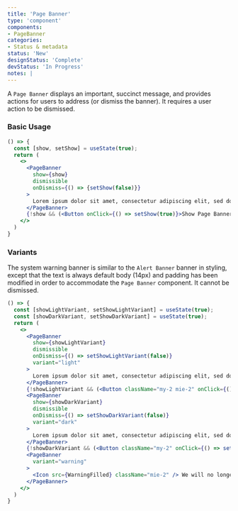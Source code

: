 ```yaml
---
title: 'Page Banner'
type: 'component'
components:
- PageBanner
categories:
- Status & metadata
status: 'New'
designStatus: 'Complete'
devStatus: 'In Progress'
notes: |
---
```


A ``Page Banner`` displays an important, succinct message, and provides actions for users to address (or dismiss the banner). It requires a user action to be dismissed.

### Basic Usage

```jsx live
() => {
  const [show, setShow] = useState(true);
  return (
    <>
      <PageBanner
        show={show}
        dismissible
        onDismiss={() => {setShow(false)}}
      >
        Lorem ipsum dolor sit amet, consectetur adipiscing elit, sed do eiusmod tempor incididunt ut labore.
      </PageBanner>
      {!show && (<Button onClick={() => setShow(true)}>Show Page Banner</Button>)}
    </>
  )
}
```

### Variants

The system warning banner is similar to the ``Alert Banner`` banner in styling, except that the text is always default body (14px) and padding has been modified in order to accommodate the ``Page Banner`` component. It cannot be dismissed.

```jsx live
() => {
  const [showLightVariant, setShowLightVariant] = useState(true);
  const [showDarkVariant, setShowDarkVariant] = useState(true);
  return (
    <>
      <PageBanner
        show={showLightVariant}
        dismissible
        onDismiss={() => setShowLightVariant(false)}
        variant="light"
      >
        Lorem ipsum dolor sit amet, consectetur adipiscing elit, sed do eiusmod tempor incididunt ut labore.
      </PageBanner>
      {!showLightVariant && (<Button className="my-2 mie-2" onClick={() => setShowLightVariant(true)}>Show light variant</Button>)}
      <PageBanner
        show={showDarkVariant}
        dismissible
        onDismiss={() => setShowDarkVariant(false)}
        variant="dark"
      >
        Lorem ipsum dolor sit amet, consectetur adipiscing elit, sed do eiusmod tempor incididunt ut labore.
      </PageBanner>
      {!showDarkVariant && (<Button className="my-2" onClick={() => setShowDarkVariant(true)}>Show dark variant</Button>)}
      <PageBanner
        variant="warning"
      >
        <Icon src={WarningFilled} className="mie-2" /> We will no longer support Internet Explorer 11.
      </PageBanner>
    </>
  )
}
```

<testguide
  defaultText="`dismissAltText: 'Dismiss'`"
  events="`onClick`"
  selectors="`pgn__pageBanner-component`"
/>
